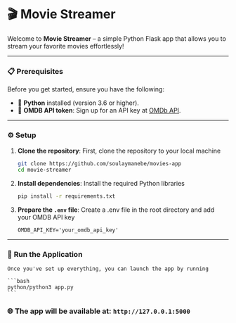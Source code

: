 # 🎬 **Movie Streamer** 

Welcome to **Movie Streamer** – a simple Python Flask app that allows you to stream your favorite movies effortlessly!

---

### 📋 **Prerequisites**

Before you get started, ensure you have the following:

- 🐍 **Python** installed (version 3.6 or higher).
- 🎥 **OMDB API token**: Sign up for an API key at [OMDb API](https://www.omdbapi.com/apikey.aspx).

---

### ⚙️ **Setup**

1. **Clone the repository**:
   First, clone the repository to your local machine

   ```bash
   git clone https://github.com/soulaymanebe/movies-app
   cd movie-streamer
    ```

2. **Install dependencies**:
    Install the required Python libraries

    ```bash
    pip install -r requirements.txt
    ```

3. **Prepare the `.env` file**:
    Create a .env file in the root directory and add your OMDB API key

    ```env
    OMDB_API_KEY='your_omdb_api_key'
    ```

---

### 🚀 **Run the Application**

    Once you've set up everything, you can launch the app by running

    ```bash
    python/python3 app.py
    ```

### 🌐 **The app will be available at: `http://127.0.0.1:5000`**
